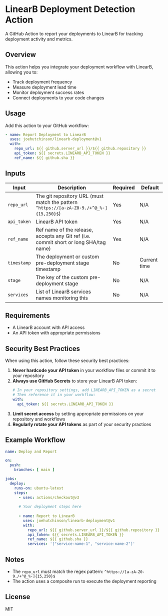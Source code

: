 # LinearB Deployment Detection Action

A GitHub Action to report your deployments to LinearB for tracking deployment activity and metrics.

## Overview

This action helps you integrate your deployment workflow with LinearB, allowing you to:

- Track deployment frequency
- Measure deployment lead time
- Monitor deployment success rates
- Connect deployments to your code changes

## Usage

Add this action to your GitHub workflow:

```yaml
- name: Report Deployment to LinearB
  uses: joehutchinson/linearb-deployment@v1
  with:
    repo_url: ${{ github.server_url }}/${{ github.repository }}
    api_token: ${{ secrets.LINEARB_API_TOKEN }}
    ref_name: ${{ github.sha }}
```

## Inputs

| Input | Description | Required | Default |
|-------|-------------|----------|---------|
| `repo_url` | The git repository URL (must match the pattern `^https://[a-zA-Z0-9./+^@_%-]{15,250}$`) | Yes | N/A |
| `api_token` | LinearB API token | Yes | N/A |
| `ref_name` | Ref name of the release, accepts any Git ref (i.e. commit short or long SHA/tag name) | Yes | N/A |
| `timestamp` | The deployment or custom pre-deployment stage timestamp | No | Current time |
| `stage` | The key of the custom pre-deployment stage | No | N/A |
| `services` | List of LinearB services names monitoring this | No | N/A |

## Requirements

- A LinearB account with API access
- An API token with appropriate permissions

## Security Best Practices

When using this action, follow these security best practices:

1. **Never hardcode your API token** in your workflow files or commit it to your repository
2. **Always use GitHub Secrets** to store your LinearB API token:
   ```yaml
   # In your repository settings, add LINEARB_API_TOKEN as a secret
   # Then reference it in your workflow:
   with:
     api_token: ${{ secrets.LINEARB_API_TOKEN }}
   ```
3. **Limit secret access** by setting appropriate permissions on your repository and workflows
4. **Regularly rotate your API tokens** as part of your security practices

## Example Workflow

```yaml
name: Deploy and Report

on:
  push:
    branches: [ main ]

jobs:
  deploy:
    runs-on: ubuntu-latest
    steps:
      - uses: actions/checkout@v3
      
      # Your deployment steps here
      
      - name: Report to LinearB
        uses: joehutchinson/linearb-deployment@v1
        with:
          repo_url: ${{ github.server_url }}/${{ github.repository }}
          api_token: ${{ secrets.LINEARB_API_TOKEN }}
          ref_name: ${{ github.sha }}
          services: '["service-name-1", "service-name-2"]'
```

## Notes

- The `repo_url` must match the regex pattern: `^https://[a-zA-Z0-9./+^@_%-]{15,250}$`
- The action uses a composite run to execute the deployment reporting

## License

MIT

